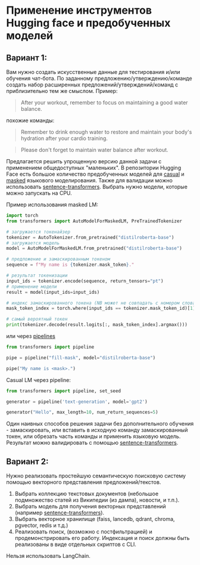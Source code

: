 # Применение инструментов Hugging face и предобученных моделей

## Вариант 1:
 Вам нужно создать искусственные данные для тестирования и/или обучения чат-бота. По заданному предложению/утверждению/команде создать набор расширенных предложений/утверждений/команд с приблизительно тем же смыслом. Пример:

> After your workout, remember to focus on maintaining a good water balance.

похожие команды:

> Remember to drink enough water to restore and maintain your body's hydration after your cardio training.

>Please don't forget to maintain water balance after workout.

Предлагается решить упрощенную версию данной задачи с применением общедоступных "маленьких". 
В репозитории Hugging Face есть большое количество предобученных моделей для [casual](https://huggingface.co/models?pipeline_tag=text-generation) и [masked](https://huggingface.co/models?pipeline_tag=fill-mask) языкового моделирования.  Также для валидации можно использовать [sentence-transformers](https://huggingface.co/sentence-transformers). Выбрать нужно модели, которые можно запускать на CPU.

Пример использования masked LM:

```python
import torch
from transformers import AutoModelForMaskedLM, PreTrainedTokenizer

# загружается токенайзер
tokenizer = AutoTokenizer.from_pretrained("distilroberta-base")
# загружается модель
model = AutoModelForMaskedLM.from_pretrained("distilroberta-base")

# предложение и замаскированным токеном
sequence = f"My name is {tokenizer.mask_token}."

# результат токенизации
input_ids = tokenizer.encode(sequence, return_tensors="pt")
# применение модели
result = model(input_ids=input_ids)

# индекс замаскированного токена (NB может не совпадать с номером слова)
mask_token_index = torch.where(input_ids == tokenizer.mask_token_id)[1]

# самый вероятный токен 
print(tokenizer.decode(result.logits[:, mask_token_index].argmax()))
```

или через [pipelines](https://huggingface.co/docs/transformers/main_classes/pipelines)

```python
from transformers import pipeline

pipe = pipeline("fill-mask", model="distilroberta-base")

pipe("My name is <mask>.")
```

Casual LM через pipeline:

```python
from transformers import pipeline, set_seed

generator = pipeline('text-generation', model='gpt2')

generator("Hello", max_length=10, num_return_sequences=5)
```

Один наивных способов решения задачи без дополнительного обучения - замаскировать, или вставить в исходную команду замаскированный токен, или обрезать часть команды и применить языковую модель. Результат можно валидировать с помощью [sentence-transformers](https://huggingface.co/sentence-transformers). 

## Вариант 2:

Нужно реализовать простейшую семантическую поисковую систему помощью векторного представления предложений/текстов.
1. Выбрать коллекцию текстовых документов (небольшое подмножество статей из Википедии (из дампа), новости, и т.п.).
2. Выбрать модель для получения векторных представлений (например [sentence-transformers](https://huggingface.co/sentence-transformers)).
3. Выбрать векторное хранилище (faiss, lancedb, qdrant, chroma, pgvector, redis и т.д.)
4. Реализовать поиск, (возможно с постфильтрацией) и продемонстрировать его работу. Индексация и поиск должны быть реализованы в виде отдельных скриптов с CLI.

Нельзя использовать LangChain. 
